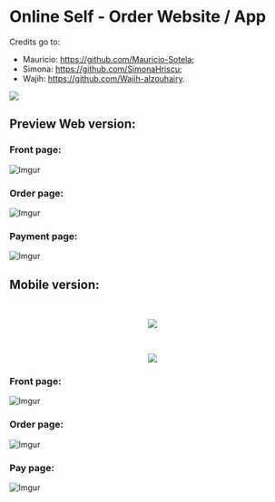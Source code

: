 # Online Self - Order Website / App

Credits go to:

- Mauricio:   https://github.com/Mauricio-Sotela;
- Simona:     https://github.com/SimonaHriscu;
- Wajih:      https://github.com/Wajih-alzouhairy.

<img src="https://media.giphy.com/media/65HR2UL6nn6XMSUoRA/source.gif">

## Preview Web version:

### Front page:

![Imgur](https://i.imgur.com/hanbZu0.png?1)

### Order page:

![Imgur](https://i.imgur.com/NaJTDXP.png?1)

### Payment page:

![Imgur](https://i.imgur.com/2Y0502j.png?1)

## Mobile version:

<br>
<p align ="center">
  <img src="https://media.giphy.com/media/TIjWqT59VP1J7b8IiW/source.gif">
</p>
<br>
<p align ="center">
  <img src="https://media.giphy.com/media/gdZpDUp0kAR3p98hVp/source.gif">
</p>

### Front page:

![Imgur](https://i.imgur.com/d37mWIo.png?1)


### Order page:

![Imgur](https://i.imgur.com/o0GGeos.png?1)

### Pay page:
![Imgur](https://i.imgur.com/SGyAaRt.png?1)
